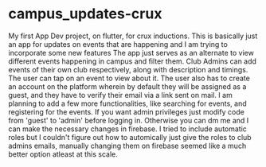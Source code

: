 # campus_updates-crux
My first App Dev project, on flutter, for crux inductions. This is basically just an app for updates on events that are happening and I am trying to incorporate some new features
The app just serves as an alternate to view different events happening in campus and filter them. Club Admins can add events of their own club respectively, along with description and timings. The user can tap on an event to view about it. The user also has to create an account on the platform wherein by default they will be assigned as a guest, and they have to verify their email via a link sent on mail.
I am planning to add a few more functionalities, like searching for events, and registering for the events.
If you want admin privileges just modify code from 'guest' to 'admin' before logging in. Otherwise you can dm me and I can make the necessary changes in firebase. I tried to include automatic roles but I couldn't figure out how to automically just give the roles to club admins emails, manually changing them on firebase seemed like a much better option atleast at this scale.
